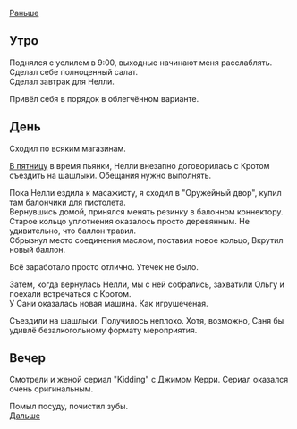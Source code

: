 [Раньше](2020.05.02.md)  
## Утро
Поднялся с услилем в 9:00, выходные начинают меня расслаблять.  Сделал себе полноценный салат.  
Сделал завтрак для Нелли.

Привёл себя в порядок в облегчённом варианте.
## День
Сходил по всяким магазинам.

[В пятницу](2020.04.30.md) в время пьянки, Нелли внезапно договорилась с Кротом съездить на шашлыки. Обещания нужно выполнять.

Пока Нелли ездила к масажисту, я сходил в "Оружейный двор", купил там балончики для пистолета.  
Вернувшись домой, принялся менять резинку в балонном коннектору. Старое кольцо уплотнения оказалось просто деревянным. Не удивительно, что баллон травил.  
Сбрызнул место соединения маслом, поставил новое кольцо, Вкрутил новый баллон.

Всё заработало просто отлично. Утечек не было.

Затем, когда вернулась Нелли, мы с ней собрались, захватили Ольгу и поехали встречаться с Кротом.  
У Сани оказалась новая машина. Как игрушеченая.

Съездили на шашлыки. Получилось неплохо. Хотя, возможно, Саня бы удивлё безалкогольному формату мероприятия.
## Вечер
Смотрели и женой сериал "Kidding" с Джимом Керри. Сериал оказался очень оригинальным.

Помыл посуду, почистил зубы.  
[Дальше](2020.05.04.md)